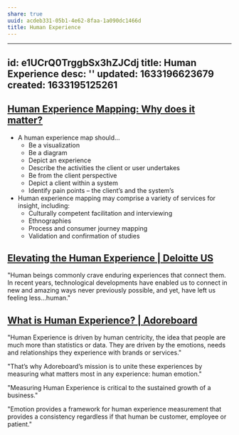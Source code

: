 ```yaml
---
share: true
uuid: acdeb331-05b1-4e62-8faa-1a090dc1466d
title: Human Experience
---
```

---
id: e1UCrQ0TrggbSx3hZJCdj
title: Human Experience
desc: ''
updated: 1633196623679
created: 1633195125261
---

## [Human Experience Mapping: Why does it matter?](https://www.simplystrategy.net/post/human-experience-mapping)

* A human experience map should…
  * Be a visualization
  * Be a diagram
  * Depict an experience
  * Describe the activities the client or user undertakes
  * Be from the client perspective
  * Depict a client within a system
  * Identify pain points – the client’s and the system’s
* Human experience mapping may comprise a variety of services for insight, including:
  * Culturally competent facilitation and interviewing 
  * Ethnographies
  * Process and consumer journey mapping
  * Validation and confirmation of studies


## [Elevating the Human Experience | Deloitte US](https://www2.deloitte.com/us/en/pages/chief-marketing-officer/articles/elevating-human-experience-design.html)

"Human beings commonly crave enduring experiences that connect them. In recent years, technological developments have enabled us to connect in new and amazing ways never previously possible, and yet, have left us feeling less…human."

## [What is Human Experience? | Adoreboard](https://adoreboard.com/hx-academy/human-experience-hx)

"Human Experience is driven by human centricity, the idea that people are much more than statistics or data. They are driven by the emotions, needs and relationships they experience with brands or services."

"That’s why Adoreboard’s mission is to unite these experiences by measuring what matters most in any experience: human emotion."

"Measuring Human Experience is critical to the sustained growth of a business."

"Emotion provides a framework for human experience measurement that provides a consistency regardless if that human be customer, employee or patient."